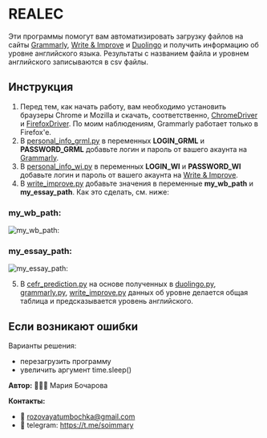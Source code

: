 # REALEC

Эти программы помогут вам автоматизировать загрузку файлов на сайты [Grammarly](https://www.grammarly.com), [Write & Improve](https://writeandimprove.com) и [Duolingo](https://cefr.duolingo.com) и получить информацию об уровне английского языка. Результаты с названием файла и уровнем английского записываются в csv файлы.

## Инструкция
1. Перед тем, как начать работу, вам необходимо установить браузеры Chrome и Mozilla и скачать, соответственно, [ChromeDriver](https://chromedriver.chromium.org) и [FirefoxDriver](https://github.com/mozilla/geckodriver/releases). По моим наблюдениям, Grammarly работает только в Firefox'e.
2. В [personal_info_grml.py](https://github.com/soimmary/REALEC/blob/main/personal_info_grml.py) в переменных **LOGIN_GRML** и **PASSWORD_GRML** добавьте логин и пароль от вашего акаунта на [Grammarly](https://www.grammarly.com).
3. В [personal_info_wi.py](https://github.com/soimmary/REALEC/blob/main/personal_info_wi.py) в переменных **LOGIN_WI** и **PASSWORD_WI** добавьте логин и пароль от вашего акаунта на [Write & Improve](https://writeandimprove.com).
4. В [write_improve.py](https://github.com/soimmary/REALEC/blob/main/write_improve.py) добавьте значения в переменные **my_wb_path** и **my_essay_path**. Как это сделать, см. ниже:

### my_wb_path:

![**my_wb_path:**](https://github.com/soimmary/REALEC/blob/main/my_wb_path.gif)

### my_essay_path:

![**my_essay_path:**](https://github.com/soimmary/REALEC/blob/main/my_essay_path.gif)

5. В [cefr_prediction.py](https://github.com/soimmary/REALEC/blob/main/cefr_prediction.py) на основе полученных в [duolingo.py](https://github.com/soimmary/REALEC/blob/main/duolingo.py), [grammarly.py](https://github.com/soimmary/REALEC/blob/main/grammarly.py), [write_improve.py](https://github.com/soimmary/REALEC/blob/main/write_improve.py) данных об уровне делается общая таблица и предсказывается уровень английского.

## Если возникают ошибки

Варианты решения:
- перезагрузить программу
- увеличить аргумент time.sleep()


**Автор:** 💁🏼‍♀️ Мария Бочарова

**Контакты:** 
- 📨 rozovayatumbochka@gmail.com
- 📠 telegram: https://t.me/soimmary
